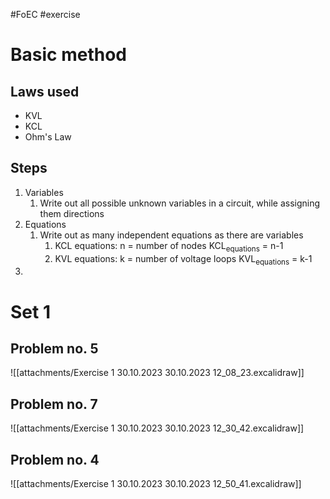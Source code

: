 #FoEC #exercise 

# Basic method
## Laws used
- KVL
- KCL
- Ohm's Law

## Steps
1. Variables
	1. Write out all possible unknown variables in a circuit, while assigning them directions
2. Equations
	1. Write out as many independent equations as there are variables
		1. KCL equations:
		    n = number of nodes
		    KCL<sub>equations</sub> = n-1
		2. KVL equations:
		   k = number of voltage loops
		   KVL<sub>equations</sub> = k-1
3. 
# Set 1
## Problem no. 5
![[attachments/Exercise 1 30.10.2023 30.10.2023 12_08_23.excalidraw]]

## Problem no. 7
![[attachments/Exercise 1 30.10.2023 30.10.2023 12_30_42.excalidraw]]

## Problem no. 4
![[attachments/Exercise 1 30.10.2023 30.10.2023 12_50_41.excalidraw]]